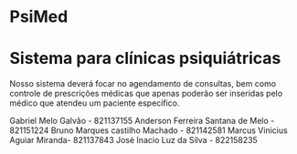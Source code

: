 # PsiMed
<h1>Sistema para clínicas psiquiátricas</h1>

<p>
  Nosso sistema deverá focar no agendamento de consultas, bem como controle de prescrições médicas que apenas poderão ser inseridas pelo médico que atendeu um paciente específico.
</p>
<div>
Gabriel Melo Galvão - 821137155
Anderson Ferreira Santana de Melo - 821151224
Bruno Marques castilho Machado - 821142581
Marcus Vinicius Aguiar Miranda- 821137843
José Inacio Luz da Silva - 822158235
</div>

